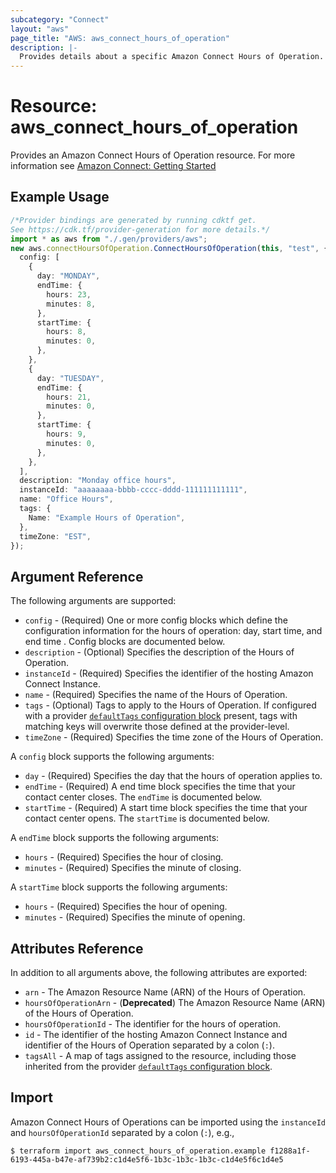 ```yaml
---
subcategory: "Connect"
layout: "aws"
page_title: "AWS: aws_connect_hours_of_operation"
description: |-
  Provides details about a specific Amazon Connect Hours of Operation.
---
```


# Resource: aws\_connect\_hours\_of\_operation

Provides an Amazon Connect Hours of Operation resource. For more information see
[Amazon Connect: Getting Started](https://docs.aws.amazon.com/connect/latest/adminguide/amazon-connect-get-started.html)

## Example Usage

```typescript
/*Provider bindings are generated by running cdktf get.
See https://cdk.tf/provider-generation for more details.*/
import * as aws from "./.gen/providers/aws";
new aws.connectHoursOfOperation.ConnectHoursOfOperation(this, "test", {
  config: [
    {
      day: "MONDAY",
      endTime: {
        hours: 23,
        minutes: 8,
      },
      startTime: {
        hours: 8,
        minutes: 0,
      },
    },
    {
      day: "TUESDAY",
      endTime: {
        hours: 21,
        minutes: 0,
      },
      startTime: {
        hours: 9,
        minutes: 0,
      },
    },
  ],
  description: "Monday office hours",
  instanceId: "aaaaaaaa-bbbb-cccc-dddd-111111111111",
  name: "Office Hours",
  tags: {
    Name: "Example Hours of Operation",
  },
  timeZone: "EST",
});

```

## Argument Reference

The following arguments are supported:

* `config` - (Required) One or more config blocks which define the configuration information for the hours of operation: day, start time, and end time . Config blocks are documented below.
* `description` - (Optional) Specifies the description of the Hours of Operation.
* `instanceId` - (Required) Specifies the identifier of the hosting Amazon Connect Instance.
* `name` - (Required) Specifies the name of the Hours of Operation.
* `tags` - (Optional) Tags to apply to the Hours of Operation. If configured with a provider [`defaultTags` configuration block](https://registry.terraform.io/providers/hashicorp/aws/latest/docs#default_tags-configuration-block) present, tags with matching keys will overwrite those defined at the provider-level.
* `timeZone` - (Required) Specifies the time zone of the Hours of Operation.

A `config` block supports the following arguments:

* `day` - (Required) Specifies the day that the hours of operation applies to.
* `endTime` - (Required) A end time block specifies the time that your contact center closes. The `endTime` is documented below.
* `startTime` - (Required) A start time block specifies the time that your contact center opens. The `startTime` is documented below.

A `endTime` block supports the following arguments:

* `hours` - (Required) Specifies the hour of closing.
* `minutes` - (Required) Specifies the minute of closing.

A `startTime` block supports the following arguments:

* `hours` - (Required) Specifies the hour of opening.
* `minutes` - (Required) Specifies the minute of opening.

## Attributes Reference

In addition to all arguments above, the following attributes are exported:

* `arn` - The Amazon Resource Name (ARN) of the Hours of Operation.
* `hoursOfOperationArn` - (**Deprecated**) The Amazon Resource Name (ARN) of the Hours of Operation.
* `hoursOfOperationId` - The identifier for the hours of operation.
* `id` - The identifier of the hosting Amazon Connect Instance and identifier of the Hours of Operation separated by a colon (`:`).
* `tagsAll` - A map of tags assigned to the resource, including those inherited from the provider [`defaultTags` configuration block](https://registry.terraform.io/providers/hashicorp/aws/latest/docs#default_tags-configuration-block).

## Import

Amazon Connect Hours of Operations can be imported using the `instanceId` and `hoursOfOperationId` separated by a colon (`:`), e.g.,

```console
$ terraform import aws_connect_hours_of_operation.example f1288a1f-6193-445a-b47e-af739b2:c1d4e5f6-1b3c-1b3c-1b3c-c1d4e5f6c1d4e5
```
